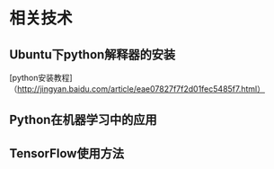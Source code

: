 # 相关技术

## Ubuntu下python解释器的安装
[python安装教程]（http://jingyan.baidu.com/article/eae07827f7f2d01fec5485f7.html）

## Python在机器学习中的应用

## TensorFlow使用方法
